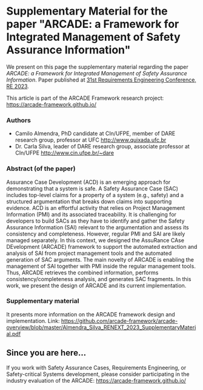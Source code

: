 # Supplementary Material for the paper "ARCADE: a Framework for Integrated Management of Safety Assurance Information"

We present on this page the supplementary material regarding the paper *ARCADE: a Framework for Integrated Management of Safety Assurance Information*. Paper published at [31st Requirements Engineering Conference, RE 2023](https://conf.researchr.org/home/RE-2023).

This article is part of the ARCADE Framework research project: <https://arcade-framework.github.io/>

### Authors

- Camilo Almendra, PhD candidate at CIn/UFPE, member of DARE research group, professor at UFC <http://www.quixada.ufc.br>
- Dr. Carla Silva, leader of DARE research group, associate professor at CIn/UFPE <http://www.cin.ufpe.br/~dare> 

### Abstract (of the paper)

Assurance Case Development (ACD) is an emerging approach for demonstrating that a system is safe. A Safety Assurance Case (SAC) includes top-level claims for a property of a system (e.g., safety) and a structured argumentation that breaks down claims into supporting evidence. ACD is an effortful activity that relies on Project Management Information (PMI) and its associated traceability. It is challenging for developers to build SACs as they have to identify and gather the Safety Assurance Information (SAI) relevant to the argumentation and assess its consistency and completeness. However, regular PMI and SAI are likely managed separately. In this context, we designed the AssuRance CAse DEvelopment (ARCADE) framework to support the automated extraction and analysis of SAI from project management tools and the automated generation of SAC arguments. The main novelty of ARCADE is enabling the management of SAI together with PMI inside the regular management tools. Thus, ARCADE retrieves the combined information, performs consistency/completeness analysis, and generates SAC fragments. In this work, we present the design of ARCADE and its current implementation.

### Supplementary material

It presents more information on the ARCADE framework design and implementation. Link: <https://github.com/arcade-framework/arcade-overview/blob/master/Almendra_Silva_RENEXT_2023_SupplementaryMaterial.pdf>

## Since you are here...

If you work with Safety Assurance Cases, Requirements Engineering, or Safety-critical Systems development, please consider participating in the industry evaluation of the ARCADE: <https://arcade-framework.github.io/>

